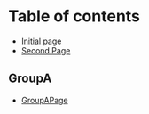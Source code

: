 # Table of contents

* [Initial page](README.md)
* [Second Page](second-page.md)

## GroupA

* [GroupAPage](groupa/groupapage.md)

